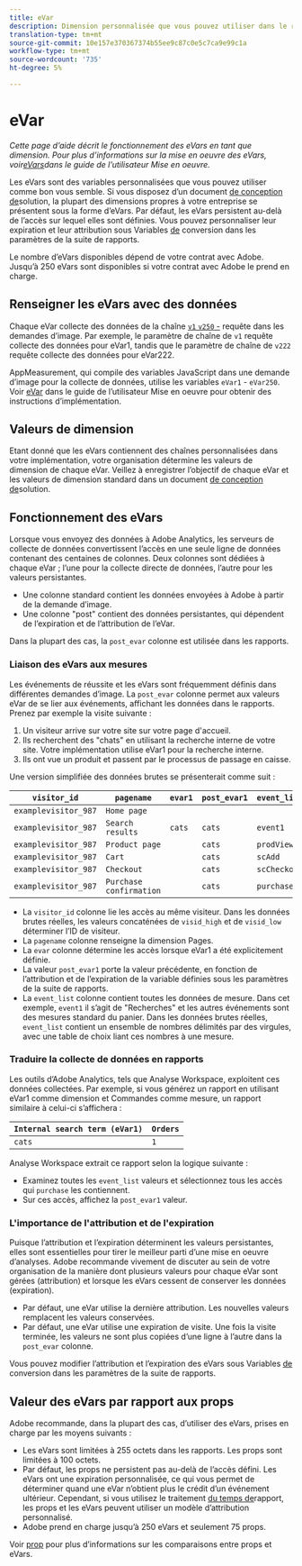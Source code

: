 ```yaml
---
title: eVar
description: Dimension personnalisée que vous pouvez utiliser dans le rapports.
translation-type: tm+mt
source-git-commit: 10e157e370367374b55ee9c87c0e5c7ca9e99c1a
workflow-type: tm+mt
source-wordcount: '735'
ht-degree: 5%

---
```



# eVar

*Cette page d’aide décrit le fonctionnement des eVars en tant que dimension. Pour plus d’informations sur la mise en oeuvre des eVars, voir[eVars](/help/implement/vars/page-vars/evar.md)dans le guide de l’utilisateur Mise en oeuvre.*

Les eVars sont des variables personnalisées que vous pouvez utiliser comme bon vous semble. Si vous disposez d’un document [de conception de](/help/implement/prepare/solution-design.md)solution, la plupart des dimensions propres à votre entreprise se présentent sous la forme d’eVars. Par défaut, les eVars persistent au-delà de l’accès sur lequel elles sont définies. Vous pouvez personnaliser leur expiration et leur attribution sous Variables [de](/help/admin/admin/conversion-var-admin/conversion-var-admin.md) conversion dans les paramètres de la suite de rapports.

Le nombre d’eVars disponibles dépend de votre contrat avec Adobe. Jusqu’à 250 eVars sont disponibles si votre contrat avec Adobe le prend en charge.

## Renseigner les eVars avec des données

Chaque eVar collecte des données de la chaîne [`v1` `v250` -](/help/implement/validate/query-parameters.md) requête dans les demandes d’image. Par exemple, le paramètre de chaîne de `v1` requête collecte des données pour eVar1, tandis que le paramètre de chaîne de `v222` requête collecte des données pour eVar222.

AppMeasurement, qui compile des variables JavaScript dans une demande d’image pour la collecte de données, utilise les variables `eVar1` - `eVar250`. Voir [eVar](/help/implement/vars/page-vars/evar.md) dans le guide de l’utilisateur Mise en oeuvre pour obtenir des instructions d’implémentation.

## Valeurs de dimension

Etant donné que les eVars contiennent des chaînes personnalisées dans votre implémentation, votre organisation détermine les valeurs de dimension de chaque eVar. Veillez à enregistrer l’objectif de chaque eVar et les valeurs de dimension standard dans un document [de conception de](/help/implement/prepare/solution-design.md)solution.

## Fonctionnement des eVars

Lorsque vous envoyez des données à Adobe Analytics, les serveurs de collecte de données convertissent l’accès en une seule ligne de données contenant des centaines de colonnes. Deux colonnes sont dédiées à chaque eVar ; l’une pour la collecte directe de données, l’autre pour les valeurs persistantes.

* Une colonne standard contient les données envoyées à Adobe à partir de la demande d’image.
* Une colonne &quot;post&quot; contient des données persistantes, qui dépendent de l’expiration et de l’attribution de l’eVar.

Dans la plupart des cas, la `post_evar` colonne est utilisée dans les rapports.

### Liaison des eVars aux mesures

Les événements de réussite et les eVars sont fréquemment définis dans différentes demandes d’image. La `post_evar` colonne permet aux valeurs eVar de se lier aux événements, affichant les données dans le rapports. Prenez par exemple la visite suivante :

1. Un visiteur arrive sur votre site sur votre page d&#39;accueil.
2. Ils recherchent des &quot;chats&quot; en utilisant la recherche interne de votre site. Votre implémentation utilise eVar1 pour la recherche interne.
3. Ils ont vue un produit et passent par le processus de passage en caisse.

Une version simplifiée des données brutes se présenterait comme suit :

| `visitor_id` | `pagename` | `evar1` | `post_evar1` | `event_list` |
| --- | --- | --- | --- | --- |
| `examplevisitor_987` | `Home page` |  |  |  |
| `examplevisitor_987` | `Search results` | `cats` | `cats` | `event1` |
| `examplevisitor_987` | `Product page` |  | `cats` | `prodView` |
| `examplevisitor_987` | `Cart` |  | `cats` | `scAdd` |
| `examplevisitor_987` | `Checkout` |  | `cats` | `scCheckout` |
| `examplevisitor_987` | `Purchase confirmation` |  | `cats` | `purchase` |

* La `visitor_id` colonne lie les accès au même visiteur. Dans les données brutes réelles, les valeurs concaténées de `visid_high` et de `visid_low` déterminer l’ID de visiteur.
* La `pagename` colonne renseigne la dimension Pages.
* La `evar` colonne détermine les accès lorsque eVar1 a été explicitement définie.
* La valeur `post_evar1` porte la valeur précédente, en fonction de l’attribution et de l’expiration de la variable définies sous les paramètres de la suite de rapports.
* La `event_list` colonne contient toutes les données de mesure. Dans cet exemple, `event1` il s’agit de &quot;Recherches&quot; et les autres événements sont des mesures standard du panier. Dans les données brutes réelles, `event_list` contient un ensemble de nombres délimités par des virgules, avec une table de choix liant ces nombres à une mesure.

### Traduire la collecte de données en rapports

Les outils d’Adobe Analytics, tels que Analyse Workspace, exploitent ces données collectées. Par exemple, si vous générez un rapport en utilisant eVar1 comme dimension et Commandes comme mesure, un rapport similaire à celui-ci s’affichera :

| `Internal search term (eVar1)` | `Orders` |
| --- | --- |
| `cats` | `1` |

Analyse Workspace extrait ce rapport selon la logique suivante :

* Examinez toutes les `event_list` valeurs et sélectionnez tous les accès qui `purchase` les contiennent.
* Sur ces accès, affichez la `post_evar1` valeur.

### L&#39;importance de l&#39;attribution et de l&#39;expiration

Puisque l’attribution et l’expiration déterminent les valeurs persistantes, elles sont essentielles pour tirer le meilleur parti d’une mise en oeuvre d’analyses. Adobe recommande vivement de discuter au sein de votre organisation de la manière dont plusieurs valeurs pour chaque eVar sont gérées (attribution) et lorsque les eVars cessent de conserver les données (expiration).

* Par défaut, une eVar utilise la dernière attribution. Les nouvelles valeurs remplacent les valeurs conservées.
* Par défaut, une eVar utilise une expiration de visite. Une fois la visite terminée, les valeurs ne sont plus copiées d’une ligne à l’autre dans la `post_evar` colonne.

Vous pouvez modifier l’attribution et l’expiration des eVars sous Variables [de](/help/admin/admin/conversion-var-admin/conversion-var-admin.md) conversion dans les paramètres de la suite de rapports.

## Valeur des eVars par rapport aux props

Adobe recommande, dans la plupart des cas, d’utiliser des eVars, prises en charge par les moyens suivants :

* Les eVars sont limitées à 255 octets dans les rapports. Les props sont limitées à 100 octets.
* Par défaut, les props ne persistent pas au-delà de l’accès défini. Les eVars ont une expiration personnalisée, ce qui vous permet de déterminer quand une eVar n’obtient plus le crédit d’un événement ultérieur. Cependant, si vous utilisez le traitement [du temps de](/help/components/vrs/vrs-report-time-processing.md)rapport, les props et les eVars peuvent utiliser un modèle d’attribution personnalisé.
* Adobe prend en charge jusqu’à 250 eVars et seulement 75 props.

Voir [prop](prop.md) pour plus d’informations sur les comparaisons entre props et eVars.
